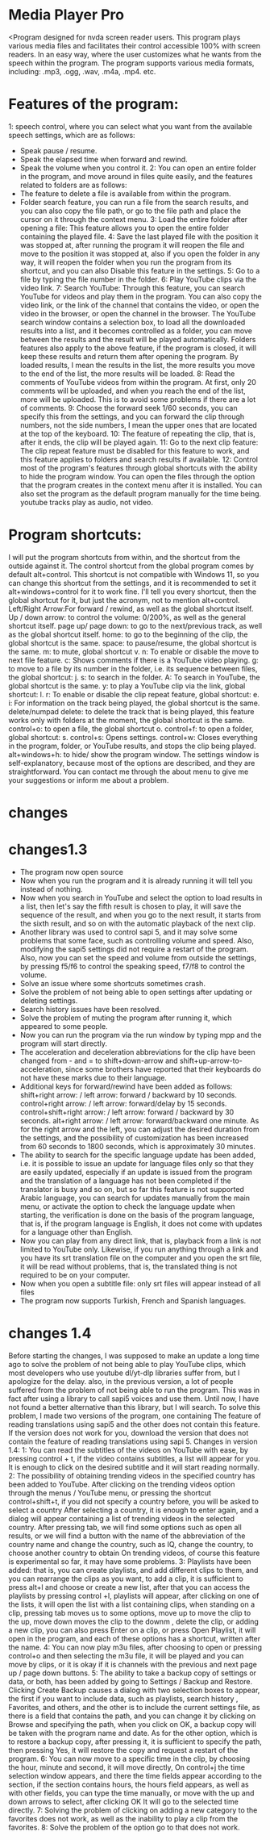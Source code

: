 # Media Player Pro
<Program designed for nvda screen reader users.
This program plays various media files and facilitates their control accessible 100% with screen readers.
In an easy way, where the user customizes what he wants from the speech within the program.
The program supports various media formats, including:
.mp3, .ogg, .wav, .m4a, .mp4.
etc.
# Features of the program:
1: speech  control, where you can select what you want from the available speech settings, which are as follows:
* Speak pause / resume.
* Speak the elapsed time when forward and rewind.
* Speak the volume when you control it.
2: You can open an entire folder in the program, and move around in files quite easily, and the features related to folders are as follows:
* The feature to delete a file is available from within the program.
* Folder search feature, you can run a file from the search results, and you can also copy the file path, or go to the file path and place the cursor on it through the context menu.
3: Load the entire folder after opening a file: This feature allows you to open the entire folder containing the played file.
4: Save the last played file with the position it was stopped at, after running the program it will reopen the file and move to the position it was stopped at, also if you open the folder in any way, it will reopen the folder when you run the program from its shortcut, and you can also Disable this feature in the settings.
5: Go to a file by typing the file number in the folder.
6: Play YouTube clips via the video link.
7: Search YouTube: Through this feature, you can search YouTube for videos and play them in the program. You can also copy the video link, or the link of the channel that contains the video, or open the video in the browser, or open the channel in the browser.
The YouTube search window contains a selection box, to load all the downloaded results into a list, and it becomes controlled as a folder, you can move between the results and the result will be played automatically.
Folders features also apply to the above feature, if the program is closed, it will keep these results and return them after opening the program.
By loaded results, I mean the results in the list, the more results you move to the end of the list, the more results will be loaded.
8: Read the comments of YouTube videos from within the program.
At first, only 20 comments will be uploaded, and when you reach the end of the list, more will be uploaded. This is to avoid some problems if there are a lot of comments.
9: Choose the forward seek 1/60 seconds, you can specify this from the settings, and you can forward the clip through numbers, not the side numbers, I mean the upper ones that are located at the top of the keyboard.
10: The feature of repeating the clip, that is, after it ends, the clip will be played again.
11: Go to the next clip feature: The clip repeat feature must be disabled for this feature to work, and this feature applies to folders and search results if available.
12: Control most of the program's features through global shortcuts with the ability to hide the program window.
You can open the files through the option that the program creates in the context menu after it is installed.
You can also set the program as the default program manually for the time being.
youtube tracks play as audio, not video.
# Program shortcuts:
I will put the program shortcuts from within, and the shortcut from the outside against it.
The control shortcut from the global program comes by default alt+control.
This shortcut is not compatible with Windows 11, so you can change this shortcut from the settings, and it is recommended to set it alt+windows+control for it to work fine.
I'll tell you every shortcut, then the global shortcut for it, but just the acronym, not to mention alt+control.
Left/Right Arrow:For forward / rewind, as well as the global shortcut itself.
Up / down arrow: to control the volume: 0/200%, as well as the general shortcut itself.
page up/ page down: to go to the next/previous track, as well as the global shortcut itself.
home: to go to the beginning of the clip, the global shortcut is the same.
space: to pause/resume, the global shortcut is the same.
m: to mute, global shortcut v.
n: To enable or disable the move to next file feature.
c: Shows comments if there is a YouTube video playing.
g: to move to a file by its number in the folder, i.e. its sequence between files, the global shortcut: j.
s: to search in the folder.
A: To search in YouTube, the global shortcut is the same.
y: to play a YouTube clip via the link, global shortcut: l.
r: To enable or disable the clip repeat feature, global shortcut: e.
i: For information on the track being played, the global shortcut is the same.
delete/numpad delete: to delete the track that is being played, this feature works only with folders at the moment, the global shortcut is the same.
control+o: to open a file, the global shortcut o.
control+f: to open a folder, global shortcut: s.
control+s: Opens settings.
control+w: Closes everything in the program, folder, or YouTube results, and stops the clip being played.
alt+windows+h: to hide/ show the program window.
The settings window is self-explanatory, because most of the options are described, and they are straightforward.
You can contact me through the about menu to give me your suggestions or inform me about a problem.
# changes
# changes1.3
* The program now open source
* Now when you run the program and it is already running it will tell you instead of nothing.
* Now when you search in YouTube and select the option to load results in a list, then let's say the fifth result is chosen to play, it will save the sequence of the result, and when you go to the next result, it starts from the sixth result, and so on with the automatic playback of the next clip.
* Another library was used to control sapi 5, and it may solve some problems that some face, such as controlling volume and speed.
Also, modifying the sapi5 settings did not require a restart of the program.
Also, now you can set the speed and volume from outside the settings, by pressing f5/f6 to control the speaking speed, f7/f8 to control the volume.
* Solve an issue where some shortcuts sometimes crash.
* Solve the problem of not being able to open settings after updating or deleting settings.
* Search history issues have been resolved.
* Solve the problem of muting the program after running it, which appeared to some people.
* Now you can run the program via the run window by typing mpp and the program will start directly.
* The acceleration and deceleration abbreviations for the clip have been changed from - and = to shift+down-arrow and shift+up-arrow-to-acceleration, since some brothers have reported that their keyboards do not have these marks due to their language.
* Additional keys for forward/rewind have been added as follows:
shift+right arrow: / left arrow: forward / backward by 10 seconds.
control+right arrow: / left arrow: forward/delay by 15 seconds.
control+shift+right arrow: / left arrow: forward / backward by 30 seconds.
alt+right arrow: / left arrow: forward/backward one minute.
As for the right arrow and the left, you can adjust the desired duration from the settings, and the possibility of customization has been increased from 60 seconds to 1800 seconds, which is approximately 30 minutes.
* The ability to search for the specific language update has been added, i.e. it is possible to issue an update for language files only so that they are easily updated, especially if an update is issued from the program and the translation of a language has not been completed if the translator is busy and so on, but so far this feature is not supported Arabic language, you can search for updates manually from the main menu, or activate the option to check the language update when starting, the verification is done on the basis of the program language, that is, if the program language is English, it does not come with updates for a language other than English.
* Now you can play from any direct link, that is, playback from a link is not limited to YouTube only.
Likewise, if you run anything through a link and you have its srt translation file on the computer and you open the srt file, it will be read without problems, that is, the translated thing is not required to be on your computer.
* Now when you open a subtitle file: only srt files will appear instead of all files
* The program now supports Turkish, French and Spanish languages.
# changes 1.4
Before starting the changes, I was supposed to make an update a long time ago to solve the problem of not being able to play YouTube clips, which most developers who use youtube dl/yt-dlp libraries suffer from, but I apologize for the delay.
also, in the previous version, a lot of people suffered from the problem of not being able to run the program. This was in fact after using a library to call sapi5 voices and use them. Until now, I have not found a better alternative than this library, but I will search. To solve this problem, I made two versions of the program, one containing The feature of reading translations using sapi5 and the other does not contain this feature. If the version does not work for you, download the version that does not contain the feature of reading translations using sapi 5.
Changes in version 1.4:
1: You can read the subtitles of the videos on YouTube with ease, by pressing control + t, if the video contains subtitles, a list will appear for you. It is enough to click on the desired subtitle and it will start reading normally.
2: The possibility of obtaining trending videos in the specified country has been added to YouTube. After clicking on the trending videos option through the menus / YouTube menu, or pressing the shortcut control+shift+t, if you did not specify a country before, you will be asked to select a country After selecting a country, it is enough to enter again, and a dialog will appear containing a list of trending videos in the selected country. After pressing tab, we will find some options such as open all results, or we will find a button with the name of the abbreviation of the country name and change the country, such as IQ, change the country, to choose another country to obtain On trending videos, of course this feature is experimental so far, it may have some problems.
3: Playlists have been added: that is, you can create playlists, and add different clips to them, and you can rearrange the clips as you want, to add a clip, it is sufficient to press alt+l and choose or create a new list, after that you can access the playlists by pressing control +l, playlists will appear, after clicking on one of the lists, it will open the list with a list containing clips, when standing on a clip, pressing tab moves us to some options, move up to move the clip to the up, move down moves the clip to the downm , delete the clip, or adding a new clip, you can also press Enter on a clip, or press Open Playlist, it will open in the program, and each of these options has a shortcut, written after the name.
4: You can now play m3u files, after choosing to open or pressing control+o and then selecting the m3u file, it will be played and you can move by clips, or it is okay if it is channels with the previous and next page up / page down buttons.
5: The ability to take a backup copy of settings or data, or both, has been added by going to Settings / Backup and Restore. Clicking Create Backup causes a dialog with two selection boxes to appear, the first if you want to include data, such as playlists, search history , Favorites, and others, and the other is to include the current settings file, as there is a field that contains the path, and you can change it by clicking on Browse and specifying the path, when you click on OK, a backup copy will be taken with the program name and date. As for the other option, which is to restore a backup copy, after pressing it, it is sufficient to specify the path, then pressing Yes, it will restore the copy and request a restart of the program.
6: You can now move to a specific time in the clip, by choosing the hour, minute and second, it will move directly,
On control+j the time selection window appears, and there the time fields appear according to the section, if the section contains hours, the hours field appears, as well as with other fields, you can type the time manually, or move with the up and down arrows to select, after clicking OK It will go to the selected time directly.
7: Solving the problem of clicking on adding a new category to the favorites does not work, as well as the inability to play a clip from the favorites.
8: Solve the problem of the option go to that does not work.